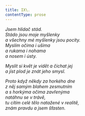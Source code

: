 ```yaml
---
title: IX\.
contentType: prose
---
```


_Jsem hlídač stád.  
Stádo jsou moje myšlenky  
a všechny mé myšlenky jsou pocity.  
Myslím očima i ušima  
a rukama i nohama  
a nosem i ústy._

_Myslit si květ je vidět a čichat jej  
a jíst plod je znát jeho smysl._

_Proto když někdy za horkého dne  
z něj samým blahem zesmutním  
a s horkýma očima zavřenýma  
natáhnu se v trávě,  
tu cítím celé tělo natažené v realitě,  
znám pravdu a jsem šťasten._

